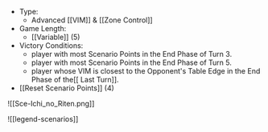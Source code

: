 - Type:
	- Advanced [[VIM]] & [[Zone Control]]
- Game Length:
	- [[Variable]] (5)
- Victory Conditions:
	- player with most Scenario Points in the End Phase of Turn 3.
	- player with most Scenario Points in the End Phase of Turn 5.
	- player whose VIM is closest to the Opponent's Table Edge in the End Phase of the[[ Last Turn]].
- [[Reset Scenario Points]] (4)

![[Sce-Ichi_no_Riten.png]]

![[legend-scenarios]]